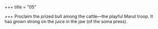 +++
title = "05"

+++
Proclaim the prized bull among the cattle—the playful Marut troop. It has grown strong on the juice in the jaw (of the soma press).  